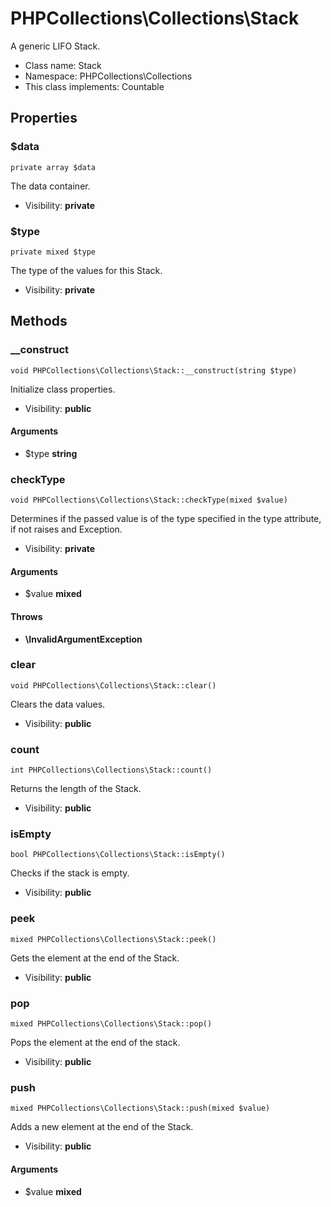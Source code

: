 PHPCollections\Collections\Stack
===============

A generic LIFO Stack.

* Class name: Stack
* Namespace: PHPCollections\Collections
* This class implements: Countable

Properties
----------

### $data

    private array $data

The data container.

* Visibility: **private**

### $type

    private mixed $type

The type of the values
for this Stack.

* Visibility: **private**

Methods
-------

### __construct

    void PHPCollections\Collections\Stack::__construct(string $type)

Initialize class properties.

* Visibility: **public**

#### Arguments
* $type **string**

### checkType

    void PHPCollections\Collections\Stack::checkType(mixed $value)

Determines if the passed value is
of the type specified in the type
attribute, if not raises and Exception.

* Visibility: **private**

#### Arguments
* $value **mixed**

#### Throws
* **\InvalidArgumentException**

### clear

    void PHPCollections\Collections\Stack::clear()

Clears the data values.

* Visibility: **public**

### count

    int PHPCollections\Collections\Stack::count()

Returns the length of the Stack.

* Visibility: **public**

### isEmpty

    bool PHPCollections\Collections\Stack::isEmpty()

Checks if the stack is empty.

* Visibility: **public**

### peek

    mixed PHPCollections\Collections\Stack::peek()

Gets the element at
the end of the Stack.

* Visibility: **public**

### pop

    mixed PHPCollections\Collections\Stack::pop()

Pops the element at
the end of the stack.

* Visibility: **public**

### push

    mixed PHPCollections\Collections\Stack::push(mixed $value)

Adds a new element at
the end of the Stack.

* Visibility: **public**

#### Arguments
* $value **mixed**
